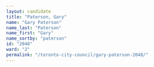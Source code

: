 ```yaml
---
layout: candidate
title: "Paterson, Gary"
name: "Gary Paterson"
name_last: "Paterson"
name_first: "Gary"
name_sortby: "paterson"
id: "2048"
ward: "2"
permalink: "/toronto-city-council/gary-paterson-2048/"
---
```

